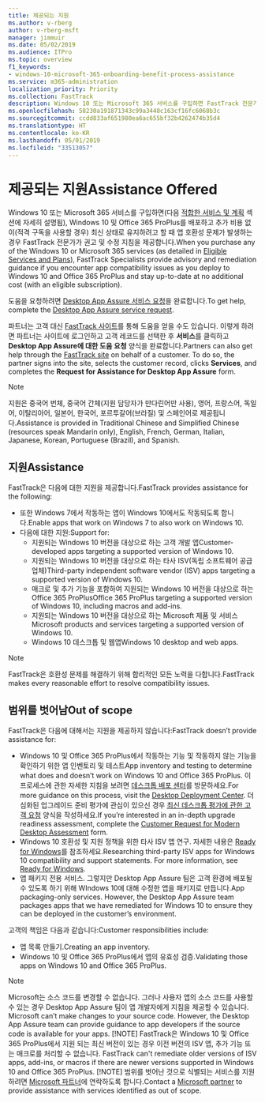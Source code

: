 ```yaml
---
title: 제공되는 지원
ms.author: v-rberg
author: v-rberg-msft
manager: jimmuir
ms.date: 05/02/2019
ms.audience: ITPro
ms.topic: overview
f1_keywords:
- windows-10-microsoft-365-onboarding-benefit-process-assistance
ms.service: m365-administration
localization_priority: Priority
ms.collection: FastTrack
description: Windows 10 또는 Microsoft 365 서비스를 구입하면 FastTrack 전문가가 Windows 10 및 Office 365 ProPlus를 배포하고 추가 비용 없이(적격 구독을 사용할 경우) 최신 상태로 유지하기 위한 권고 및 수정 지침을 제공합니다.
ms.openlocfilehash: 58230a191871343c99a3448c163cf16fc6068b3c
ms.sourcegitcommit: ccdd833af651980ea6ac655bf32b4262474b35d4
ms.translationtype: HT
ms.contentlocale: ko-KR
ms.lasthandoff: 05/01/2019
ms.locfileid: "33513057"
---
```

# <a name="assistance-offered"></a><span data-ttu-id="71a82-103">제공되는 지원</span><span class="sxs-lookup"><span data-stu-id="71a82-103">Assistance Offered</span></span>  

<span data-ttu-id="71a82-104">Windows 10 또는 Microsoft 365 서비스를 구입하면(다음 [적합한 서비스 및 계획](M365-eligible-services-and-plans.md) 섹션에 자세히 설명됨), Windows 10 및 Office 365 ProPlus를 배포하고 추가 비용 없이(적격 구독을 사용할 경우) 최신 상태로 유지하려고 할 때 앱 호환성 문제가 발생하는 경우 FastTrack 전문가가 권고 및 수정 지침을 제공합니다.</span><span class="sxs-lookup"><span data-stu-id="71a82-104">When you purchase any of the Windows 10 or Microsoft 365 services (as detailed in [Eligible Services and Plans](M365-eligible-services-and-plans.md)), FastTrack Specialists provide advisory and remediation guidance if you encounter app compatibility issues as you deploy to Windows 10 and Office 365 ProPlus and stay up-to-date at no additional cost (with an eligible subscription).</span></span>

<span data-ttu-id="71a82-105">도움을 요청하려면 [Desktop App Assure 서비스 요청](https://go.microsoft.com/fwlink/?linkid=2022721)을 완료합니다.</span><span class="sxs-lookup"><span data-stu-id="71a82-105">To get help, complete the [Desktop App Assure service request](https://go.microsoft.com/fwlink/?linkid=2022721).</span></span>

<span data-ttu-id="71a82-p101">파트너는 고객 대신 [FastTrack 사이트](https://go.microsoft.com/fwlink/?linkid=780698)를 통해 도움을 얻을 수도 있습니다. 이렇게 하려면 파트너는 사이트에 로그인하고 고객 레코드를 선택한 후 **서비스**를 클릭하고 **Desktop App Assure에 대한 도움 요청** 양식을 완료합니다.</span><span class="sxs-lookup"><span data-stu-id="71a82-p101">Partners can also get help through the [FastTrack site](https://go.microsoft.com/fwlink/?linkid=780698) on behalf of a customer. To do so, the partner signs into the site, selects the customer record, clicks **Services**, and completes the **Request for Assistance for Desktop App Assure** form.</span></span>

> [!NOTE]
> <span data-ttu-id="71a82-108">지원은 중국어 번체, 중국어 간체(지원 담당자가 만다린어만 사용), 영어, 프랑스어, 독일어, 이탈리아어, 일본어, 한국어, 포르투갈어(브라질) 및 스페인어로 제공됩니다.</span><span class="sxs-lookup"><span data-stu-id="71a82-108">Assistance is provided in Traditional Chinese and Simplified Chinese (resources speak Mandarin only), English, French, German, Italian, Japanese, Korean, Portuguese (Brazil), and Spanish.</span></span> 

## <a name="assistance"></a><span data-ttu-id="71a82-109">지원</span><span class="sxs-lookup"><span data-stu-id="71a82-109">Assistance</span></span>

<span data-ttu-id="71a82-110">FastTrack은 다음에 대한 지원을 제공합니다.</span><span class="sxs-lookup"><span data-stu-id="71a82-110">FastTrack provides assistance for the following:</span></span>
- <span data-ttu-id="71a82-111">또한 Windows 7에서 작동하는 앱이 Windows 10에서도 작동되도록 합니다.</span><span class="sxs-lookup"><span data-stu-id="71a82-111">Enable apps that work on Windows 7 to also work on Windows 10.</span></span>
- <span data-ttu-id="71a82-112">다음에 대한 지원:</span><span class="sxs-lookup"><span data-stu-id="71a82-112">Support for:</span></span>
    - <span data-ttu-id="71a82-113">지원되는 Windows 10 버전을 대상으로 하는 고객 개발 앱</span><span class="sxs-lookup"><span data-stu-id="71a82-113">Customer-developed apps targeting a supported version of Windows 10.</span></span>
    - <span data-ttu-id="71a82-114">지원되는 Windows 10 버전을 대상으로 하는 타사 ISV(독립 소프트웨어 공급업체)</span><span class="sxs-lookup"><span data-stu-id="71a82-114">Third-party independent software vendor (ISV) apps targeting a supported version of Windows 10.</span></span>
    - <span data-ttu-id="71a82-115">매크로 및 추가 기능을 포함하여 지원되는 Windows 10 버전을 대상으로 하는 Office 365 ProPlus</span><span class="sxs-lookup"><span data-stu-id="71a82-115">Office 365 ProPlus targeting a supported version of Windows 10, including macros and add-ins.</span></span>
    - <span data-ttu-id="71a82-116">지원되는 Windows 10 버전을 대상으로 하는 Microsoft 제품 및 서비스</span><span class="sxs-lookup"><span data-stu-id="71a82-116">Microsoft products and services targeting a supported version of Windows 10.</span></span>
    - <span data-ttu-id="71a82-117">Windows 10 데스크톱 및 웹앱</span><span class="sxs-lookup"><span data-stu-id="71a82-117">Windows 10 desktop and web apps.</span></span>
> [!NOTE]
> <span data-ttu-id="71a82-118">FastTrack은 호환성 문제를 해결하기 위해 합리적인 모든 노력을 다합니다.</span><span class="sxs-lookup"><span data-stu-id="71a82-118">FastTrack makes every reasonable effort to resolve compatibility issues.</span></span> 

## <a name="out-of-scope"></a><span data-ttu-id="71a82-119">범위를 벗어남</span><span class="sxs-lookup"><span data-stu-id="71a82-119">Out of scope</span></span>

<span data-ttu-id="71a82-120">FastTrack은 다음에 대해서는 지원을 제공하지 않습니다:</span><span class="sxs-lookup"><span data-stu-id="71a82-120">FastTrack doesn’t provide assistance for:</span></span>
- <span data-ttu-id="71a82-121">Windows 10 및 Office 365 ProPlus에서 작동하는 기능 및 작동하지 않는 기능을 확인하기 위한 앱 인벤토리 및 테스트</span><span class="sxs-lookup"><span data-stu-id="71a82-121">App inventory and testing to determine what does and doesn’t work on Windows 10 and Office 365 ProPlus.</span></span> <span data-ttu-id="71a82-122">이 프로세스에 관한 자세한 지침을 보려면 [데스크톱 배포 센터](https://go.microsoft.com/fwlink/?linkid=2080140)를 방문하세요.</span><span class="sxs-lookup"><span data-stu-id="71a82-122">For more guidance on this process, visit the [Desktop Deployment Center](https://go.microsoft.com/fwlink/?linkid=2080140).</span></span> <span data-ttu-id="71a82-123">더 심화된 업그레이드 준비 평가에 관심이 있으신 경우 [최신 데스크톱 평가에 관한 고객 요청](https://go.microsoft.com/fwlink/?linkid=2053818) 양식을 작성하세요.</span><span class="sxs-lookup"><span data-stu-id="71a82-123">If you’re interested in an in-depth upgrade readiness assessment, complete the [Customer Request for Modern Desktop Assessment](https://go.microsoft.com/fwlink/?linkid=2053818) form.</span></span>
- <span data-ttu-id="71a82-p103">Windows 10 호환성 및 지원 정책을 위한 타사 ISV 앱 연구. 자세한 내용은 [Ready for Windows](https://go.microsoft.com/fwlink/?linkid=2054580)를 참조하세요.</span><span class="sxs-lookup"><span data-stu-id="71a82-p103">Researching third-party ISV apps for Windows 10 compatibility and support statements. For more information, see [Ready for Windows](https://go.microsoft.com/fwlink/?linkid=2054580).</span></span>
- <span data-ttu-id="71a82-p104">앱 패키지 전용 서비스. 그렇지만 Desktop App Assure 팀은 고객 환경에 배포될 수 있도록 하기 위해 WIndows 10에 대해 수정한 앱을 패키지로 만듭니다.</span><span class="sxs-lookup"><span data-stu-id="71a82-p104">App packaging-only services. However, the Desktop App Assure team packages apps that we have remediated for Windows 10 to ensure they can be deployed in the customer’s environment.</span></span>

<span data-ttu-id="71a82-128">고객의 책임은 다음과 같습니다:</span><span class="sxs-lookup"><span data-stu-id="71a82-128">Customer responsibilities include:</span></span>
- <span data-ttu-id="71a82-129">앱 목록 만들기.</span><span class="sxs-lookup"><span data-stu-id="71a82-129">Creating an app inventory.</span></span>
- <span data-ttu-id="71a82-130">Windows 10 및 Office 365 ProPlus에서 앱의 유효성 검증.</span><span class="sxs-lookup"><span data-stu-id="71a82-130">Validating those apps on Windows 10 and Office 365 ProPlus.</span></span>
> [!NOTE]
> <span data-ttu-id="71a82-p105">Microsoft는 소스 코드를 변경할 수 없습니다. 그러나 사용자 앱의 소스 코드를 사용할 수 있는 경우 Desktop App Assure 팀이 앱 개발자에게 지침을 제공할 수 있습니다. </span><span class="sxs-lookup"><span data-stu-id="71a82-p105">Microsoft can’t make changes to your source code. However, the Desktop App Assure team can provide guidance to app developers if the source code is available for your apps. </span></span>[!NOTE]
> <span data-ttu-id="71a82-p106">FastTrack은 Windows 10 및 Office 365 ProPlus에서 지원 되는 최신 버전이 있는 경우 이전 버전의 ISV 앱, 추가 기능 또는 매크로를 처리할 수 없습니다. </span><span class="sxs-lookup"><span data-stu-id="71a82-p106">FastTrack can't remediate older versions of ISV apps, add-ins, or macros if there are newer versions supported in Windows 10 and Office 365 ProPlus. </span></span>[!NOTE]
> <span data-ttu-id="71a82-134">범위를 벗어난 것으로 식별되는 서비스를 지원하려면 [Microsoft 파트너](https://go.microsoft.com/fwlink/?linkid=2080150)에 연락하도록 합니다.</span><span class="sxs-lookup"><span data-stu-id="71a82-134">Contact a [Microsoft partner](https://go.microsoft.com/fwlink/?linkid=2080150) to provide assistance with services identified as out of scope.</span></span>
